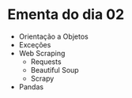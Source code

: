 # Ementa do dia 02

- Orientação a Objetos
- Exceções
- Web Scraping
  - Requests
  - Beautiful Soup
  - Scrapy
- Pandas
